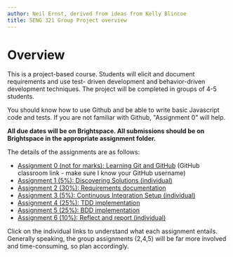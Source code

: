 ```yaml
---
author: Neil Ernst, derived from ideas from Kelly Blincoe
title: SENG 321 Group Project overview
---
```


# Overview
This is a project-based course. Students will elicit and document requirements and use test- driven development and behavior-driven development techniques. The project will be completed in groups of 4-5 students.

You should know how to use Github and be able to write basic Javascript code and tests. If you are not familiar with Github, "Assignment 0" will help. 

**All due dates will be on Brightspace. All submissions should be on Brightspace in the appropriate assignment folder.**

The details of the assignments are as follows:
- [Assignment 0 (not for marks): Learning Git and GitHub](https://classroom.github.com/a/2LyUppR2) (GitHub classroom link - make sure I know your GitHub username)
- [Assignment 1 (5%): Discovering Solutions (individual)](assignment1.md)
- [Assignment 2 (30%): Requirements documentation](assignment2.md)
- [Assignment 3 (5%): Continuous Integration Setup (individual)](assignment3.md) 
- [Assignment 4 (25%): TDD implementation](assignment4.md)
- [Assignment 5 (25%): BDD implementation](assignment5.md)
- [Assignment 6 (10%): Reflect and report (individual)](assignment6.md)

Click on the individual links to understand what each assignment entails. Generally speaking, the group assignments (2,4,5) will be far more involved and time-consuming, so plan accordingly.
